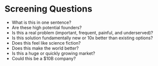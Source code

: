 # Screening Questions
- What is this in one sentence?
- Are these high potential founders?
- Is this a real problem (important, frequent, painful, and underserved)?
- Is this solution fundamentally new or 10x better than existing options?
- Does this feel like science fiction?
- Does this make the world better?
- Is this a huge or quickly growing market?
- Could this be a $10B company?
